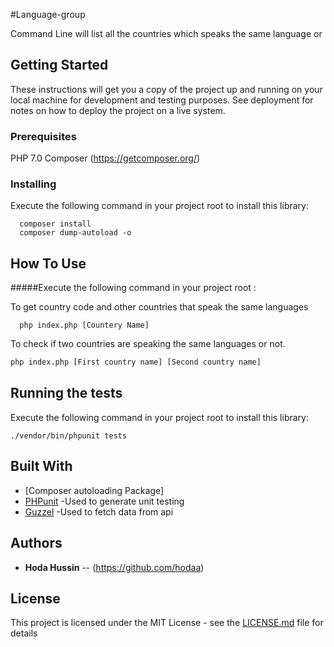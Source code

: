
#Language-group

Command Line will list all the countries which speaks the same language or

## Getting Started

These instructions will get you a copy of the project up and running on your local machine for development and testing purposes. See deployment for notes on how to deploy the project on a live system.

### Prerequisites

PHP 7.0
Composer (https://getcomposer.org/)


### Installing

Execute the following command in your project root to install this library:

      composer install
      composer dump-autoload -o


## How To Use 

#####Execute the following command in your project root :

To get country code and other countries that speak the same languages

      php index.php [Countery Name]

To check if two countries are speaking the same languages or not.

```bash
php index.php [First country name] [Second country name]
```

## Running the tests
  Execute the following command in your project root to install this library:

	./vendor/bin/phpunit tests



## Built With

* [Composer autoloading Package]
* [PHPunit](https://phpunit.de/) -Used to generate unit testing
* [Guzzel](http://docs.guzzlephp.org) -Used to fetch data from api




## Authors

* **Hoda Hussin** -- (https://github.com/hodaa)

## License

This project is licensed under the MIT License - see the [LICENSE.md](LICENSE.md) file for details

